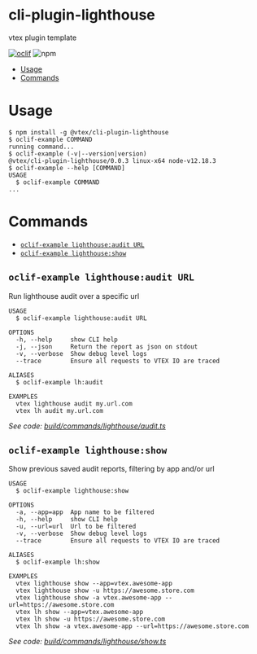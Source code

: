 cli-plugin-lighthouse
===================

vtex plugin template

[![oclif](https://img.shields.io/badge/cli-oclif-brightgreen.svg)](https://oclif.io)
![npm](https://img.shields.io/npm/v/@vtex/cli-plugin-lighthouse)

<!-- toc -->
* [Usage](#usage)
* [Commands](#commands)
<!-- tocstop -->
# Usage
<!-- usage -->
```sh-session
$ npm install -g @vtex/cli-plugin-lighthouse
$ oclif-example COMMAND
running command...
$ oclif-example (-v|--version|version)
@vtex/cli-plugin-lighthouse/0.0.3 linux-x64 node-v12.18.3
$ oclif-example --help [COMMAND]
USAGE
  $ oclif-example COMMAND
...
```
<!-- usagestop -->
# Commands
<!-- commands -->
* [`oclif-example lighthouse:audit URL`](#oclif-example-lighthouseaudit-url)
* [`oclif-example lighthouse:show`](#oclif-example-lighthouseshow)

## `oclif-example lighthouse:audit URL`

Run lighthouse audit over a specific url

```
USAGE
  $ oclif-example lighthouse:audit URL

OPTIONS
  -h, --help     show CLI help
  -j, --json     Return the report as json on stdout
  -v, --verbose  Show debug level logs
  --trace        Ensure all requests to VTEX IO are traced

ALIASES
  $ oclif-example lh:audit

EXAMPLES
  vtex lighthouse audit my.url.com
  vtex lh audit my.url.com
```

_See code: [build/commands/lighthouse/audit.ts](https://github.com/vtex/cli-plugin-lighthouse/blob/v0.0.3/build/commands/lighthouse/audit.ts)_

## `oclif-example lighthouse:show`

Show previous saved audit reports, filtering by app and/or url

```
USAGE
  $ oclif-example lighthouse:show

OPTIONS
  -a, --app=app  App name to be filtered
  -h, --help     show CLI help
  -u, --url=url  Url to be filtered
  -v, --verbose  Show debug level logs
  --trace        Ensure all requests to VTEX IO are traced

ALIASES
  $ oclif-example lh:show

EXAMPLES
  vtex lighthouse show --app=vtex.awesome-app
  vtex lighthouse show -u https://awesome.store.com
  vtex lighthouse show -a vtex.awesome-app --url=https://awesome.store.com
  vtex lh show --app=vtex.awesome-app
  vtex lh show -u https://awesome.store.com
  vtex lh show -a vtex.awesome-app --url=https://awesome.store.com
```

_See code: [build/commands/lighthouse/show.ts](https://github.com/vtex/cli-plugin-lighthouse/blob/v0.0.3/build/commands/lighthouse/show.ts)_
<!-- commandsstop -->
